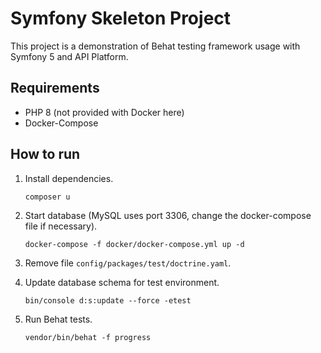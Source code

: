 Symfony Skeleton Project
========================

This project is a demonstration of Behat testing framework usage with Symfony 5 and API Platform.

Requirements
------------

- PHP 8 (not provided with Docker here)
- Docker-Compose

How to run
----------

1. Install dependencies.

   ```shell
   composer u
   ```

2. Start database (MySQL uses port 3306, change the docker-compose file if necessary).

   ```shell
   docker-compose -f docker/docker-compose.yml up -d
   ```

3. Remove file `config/packages/test/doctrine.yaml`.

4. Update database schema for test environment.

   ```shell
   bin/console d:s:update --force -etest
   ```

5. Run Behat tests.

   ```shell
   vendor/bin/behat -f progress
   ```
